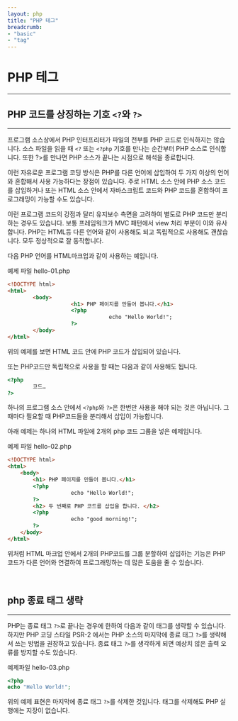 ```yaml
---
layout: php
title: "PHP 테그"
breadcrumb:
- "basic"
- "tag"
---
```


# PHP 테그
---


## PHP 코드를 상징하는 기호 `<?`와 `?>`
---
프로그램 소스상에서 PHP 인터프리터가 파일의 전부를 PHP 코드로 인식하지는 않습니다. 소스 파일을 읽을 때 `<?` 또는 `<?php` 기호를 만나는 순간부터 PHP 소스로 인식합니다. 또한 ?>를 만나면 PHP 소스가 끝나는 시점으로 해석을 종료합니다.  

이런 자유로운 프로그램 코딩 방식은 PHP를 다른 언어에 삽입하여 두 가지 이상의 언어와 혼합해서 사용 가능하다는 장점이 있습니다. 주로 HTML 소스 안에 PHP 소스 코드를 삽입하거나 또는 HTML 소스 안에서 자바스크립트 코드와 PHP 코드를 혼합하여 프로그래밍이 가능할 수도 있습니다.  

이런 프로그램 코드의 강점과 달리 유지보수 측면을 고려하여 별도로 PHP 코드만 분리하는 경우도 있습니다. 보통 프레임워크가 MVC 패턴에서 view 처리 부분이 이와 유사합니다. PHP는 HTML등 다른 언어와 같이 사용해도 되고 독립적으로 사용해도 괜찮습니다. 모두 정상적으로 잘 동작합니다.  
 
다음 PHP 언어를 HTML마크업과 같이 사용하는 예입니다.  

예제 파일 hello-01.php
```html
<!DOCTYPE html>
<html>
       	<body>
                 	<h1> PHP 페이지를 만들어 봅니다.</h1>
                 	<?php
                            	echo "Hello World!";
                 	?>
       	</body>
</html>
```

위의 예제를 보면 HTML 코드 안에 PHP 코드가 삽입되어 있습니다.  

또는 PHP코드만 독립적으로 사용을 할 때는 다음과 같이 사용해도 됩니다.  

```php
<?php
       	코드…
?>
```

하나의 프로그램 소스 안에서 `<?php`와 `?>`은 한번만 사용을 해야 되는 것은 아닙니다. 그때마다 필요할 때 PHP코드들을 분리해서 삽입이 가능합니다.  

아래 예제는 하나의 HTML 파일에 2개의 php 코드 그룹을 넣은 예제입니다.  

예제 파일 hello-02.php
```html
<!DOCTYPE html>
<html>
	<body>
		<h1> PHP 페이지를 만들어 봅니다.</h1>
		<?php
					echo "Hello World!";
		?>
		<h2> 두 번째로 PHP 코드를 삽입을 합니다. </h2>
		<?php
					echo "good morning!";
		?>
	</body>
</html>
```
 
위처럼 HTML 마크업 안에서 2개의 PHP코드를 그룹 분할하여 삽입하는 기능은 PHP 코드가 다른 언어와 연결하여 프로그래밍하는 데 많은 도움을 줄 수 있습니다.  

<br>

## php 종료 태그 생략  
---
PHP는 종료 태그 `?>`로 끝나는 경우에 한하여 다음과 같이 태그를 생략할 수 있습니다. 하지만 PHP 코딩 스타일 PSR-2 에서는 PHP 소스의 마지막에 종료 태그 `?>`를 생략해서 쓰는 방법을 권장하고 있습니다. 종료 태그 `?>`를 생각하게 되면 예상치 않은 출력 오류를 방지할 수도 있습니다.  

예제파일 hello-03.php
```php
<?php
echo "Hello World!";
```

위의 예제 표현은 마지막에 종료 태그 `?>`를 삭제한 것입니다. 태그를 삭제해도 PHP 실행에는 지장이 없습니다.  

<br><br>